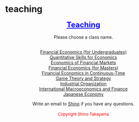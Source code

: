 
# teaching

<html>

<body>
<center><span style="color: #0000ff; font-size: x-large; text-decoration: underline"><strong>Teaching</strong> </span><br> <br><center>

<center>Please choose a class name. <br> <br>

<a href="/teaching/2103index.html">Financial Economics (for Undergraduates) </a> <br>
<a href="/teaching/8000index.html">Quantitative Skills for Economics</a> <br>
<a href="/teaching/7200index.html">Economics of Financial Markets</a> <br>
<a href="/teaching/6021index.html">Financial Economics (for Masters) </a> <br>
<a href="/teaching/mathfinan.html">Financial Economics in Continuous-Time</a> <br>
<a href="/teaching/3050index.html">Game Theory and Strategy</a> <br>
<a href="/teaching/3400index.html">Industrial Organization</a> <br>
<a href="/teaching/7520index.html">International Macroeconomics and Finance</a> <br>
<a href="/teaching/JPNindex.html">Japanese Economy</a> <br>

Write an email to <a href="mailto:s.takayama1@uq.edu.au">Shino</a> if you have any questions. <br /> <br /><span style="color: #ff0000; font-size: small;">Copyright Shino Takayama </span></center>
</body>
</html>
